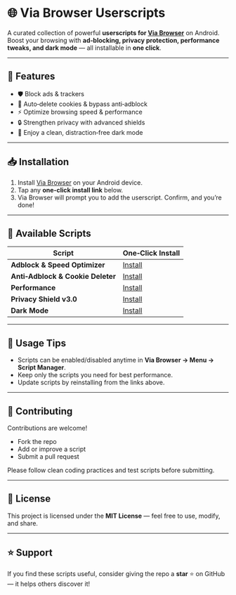 # 🌐 Via Browser Userscripts

A curated collection of powerful **userscripts for [Via Browser](https://viayoo.com/)** on Android.  
Boost your browsing with **ad‑blocking, privacy protection, performance tweaks, and dark mode** — all installable in **one click**.

---

## 🚀 Features
- 🛡️ Block ads & trackers  
- 🍪 Auto‑delete cookies & bypass anti‑adblock  
- ⚡ Optimize browsing speed & performance  
- 🔒 Strengthen privacy with advanced shields  
- 🌙 Enjoy a clean, distraction‑free dark mode  

---

## 📥 Installation

1. Install [Via Browser](https://play.google.com/store/apps/details?id=mark.via.gp) on your Android device.  
2. Tap any **one‑click install link** below.  
3. Via Browser will prompt you to add the userscript. Confirm, and you’re done!

---

## 📜 Available Scripts

| Script | One‑Click Install |
|--------|------------------|
| **Adblock & Speed Optimizer** | [Install](https://cdn.jsdelivr.net/gh/ilimon/via-Userscripts@main/Userscripts/Adblock%20%26%20Speed%20optimizer.js) |
| **Anti‑Adblock & Cookie Deleter** | [Install](https://cdn.jsdelivr.net/gh/ilimon/via-Userscripts@main/Userscripts/Anti-Adblock%20%26%20Cookie%20Deleter.js) |
| **Performance** | [Install](https://cdn.jsdelivr.net/gh/ilimon/via-Userscripts@main/Userscripts/Performance.js) |
| **Privacy Shield v3.0** | [Install](https://cdn.jsdelivr.net/gh/ilimon/via-Userscripts@main/Userscripts/Privacy%20Shield%20v3.0.js) |
| **Dark Mode** | [Install](https://cdn.jsdelivr.net/gh/ilimon/via-Userscripts@main/Userscripts/Dark%20Mode.js) |

---

## 🔧 Usage Tips
- Scripts can be enabled/disabled anytime in **Via Browser → Menu → Script Manager**.  
- Keep only the scripts you need for best performance.  
- Update scripts by reinstalling from the links above.  

---

## 🤝 Contributing
Contributions are welcome!  
- Fork the repo  
- Add or improve a script  
- Submit a pull request  

Please follow clean coding practices and test scripts before submitting.

---

## 📄 License
This project is licensed under the **MIT License** — feel free to use, modify, and share.

---

## ⭐ Support
If you find these scripts useful, consider giving the repo a **star** ⭐ on GitHub — it helps others discover it!
